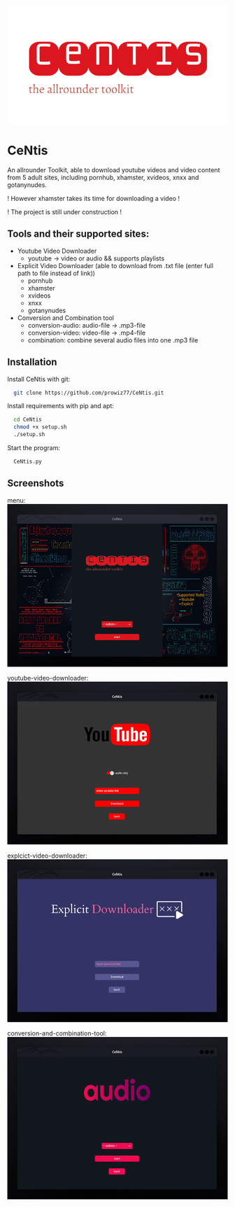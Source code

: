 
  ![Logo](https://github.com/prowiz77/CeNtis/blob/main/images/5.png)

# CeNtis
An allrounder Toolkit, able to download youtube videos and video content from 5 adult sites, including pornhub, xhamster, xvideos, xnxx and gotanynudes.

! However xhamster takes its time for downloading a video !

!        The project is still under construction          !

## Tools and their supported sites:
 + Youtube Video Downloader
   - youtube -> video or audio && supports playlists
 + Explicit Video Downloader (able to download from .txt file (enter full path to file instead of link))
   - pornhub
   - xhamster
   - xvideos
   - xnxx
   - gotanynudes
 + Conversion and Combination tool
   - conversion-audio: audio-file -> .mp3-file
   - conversion-video: video-file -> .mp4-file
   - combination: combine several audio files into one .mp3 file  

## Installation

Install CeNtis with git:

```bash
  git clone https://github.com/prowiz77/CeNtis.git
```
Install requirements with pip and apt:
```bash
  cd CeNtis
  chmod +x setup.sh
  ./setup.sh
```
Start the program:
```bash
  CeNtis.py
```

## Screenshots
menu:
![App Screenshot](https://github.com/prowiz77/CeNtis/blob/main/images/Screenshot11.png)

youtube-video-downloader:
![App Screenshot](https://github.com/prowiz77/CeNtis/blob/main/images/Screenshot22.png)

explcict-video-downloader:
![App Screenshot](https://github.com/prowiz77/CeNtis/blob/main/images/Screenshot33.png)

conversion-and-combination-tool:
![App Screenshot](https://github.com/prowiz77/CeNtis/blob/main/images/Screenshot44.png)
